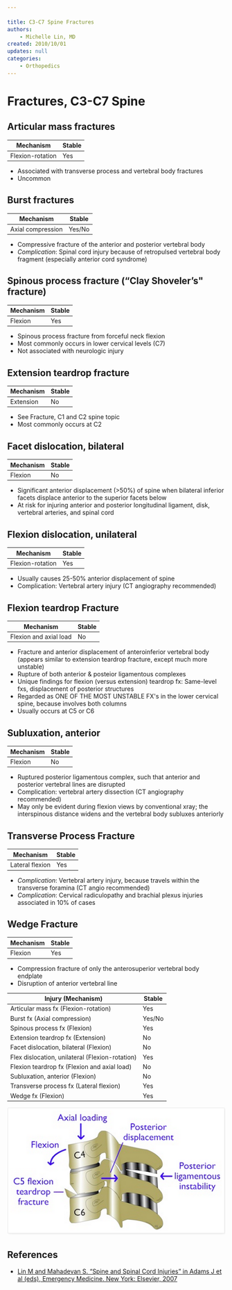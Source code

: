 ```yaml
---

title: C3-C7 Spine Fractures
authors:
    - Michelle Lin, MD
created: 2010/10/01
updates: null
categories:
    - Orthopedics
---
```


# Fractures, C3-C7 Spine

## Articular mass fractures

| Mechanism        | Stable |
| ---------------- | ------ |
| Flexion-rotation | Yes    |

- Associated with transverse process and vertebral body fractures
- Uncommon

## Burst fractures

| Mechanism         | Stable |
| ----------------- | ------ |
| Axial compression | Yes/No |

- Compressive fracture of the anterior and posterior vertebral body
- _Complication_: Spinal cord injury because of retropulsed vertebral body fragment (especially anterior cord syndrome)

## Spinous process fracture (“Clay Shoveler’s" fracture)

| Mechanism | Stable |
| --------- | ------ |
| Flexion   | Yes    |

- Spinous process fracture from forceful neck flexion
- Most commonly occurs in lower cervical levels (C7)
- Not associated with neurologic injury

## Extension teardrop fracture

| Mechanism | Stable |
| --------- | ------ |
| Extension | No     |

- See Fracture, C1 and C2 spine topic
- Most commonly occurs at C2

## Facet dislocation, bilateral

| Mechanism | Stable |
| --------- | ------ |
| Flexion   | No     |

- Significant anterior displacement (>50%) of spine when bilateral inferior facets displace anterior to the superior facets below
- At risk for injuring anterior and posterior longitudinal ligament, disk, vertebral arteries, and spinal cord

## Flexion dislocation, unilateral

| Mechanism        | Stable |
| ---------------- | ------ |
| Flexion-rotation | Yes    |

- Usually causes 25-50% anterior displacement of spine
- Complication: Vertebral artery injury (CT angiography recommended)

## Flexion teardrop Fracture

| Mechanism              | Stable |
| ---------------------- | ------ |
| Flexion and axial load | No     |

- Fracture and anterior displacement of anteroinferior vertebral body (appears similar to extension teardrop fracture, except much more unstable)
- Rupture of both anterior & posteior ligamentous complexes 
- Unique findings for flexion (versus extension) teardrop fx: Same-level fxs, displacement of posterior structures
- Regarded as ONE OF THE MOST UNSTABLE FX's in the lower cervical spine, because involves both columns 
- Usually occurs at C5 or C6

## Subluxation, anterior

| Mechanism | Stable |
| --------- | ------ |
| Flexion   | No     |

- Ruptured posterior ligamentous complex, such that anterior and posterior vertebral lines are disrupted
- Complication: vertebral artery dissection (CT angiography recommended)
- May only be evident during flexion views by conventional xray; the interspinous distance widens and the vertebral body subluxes anteriorly

## Transverse Process Fracture

| Mechanism       | Stable |
| --------------- | ------ |
| Lateral flexion | Yes    |

- _Complication_: Vertebral artery injury, because travels within the transverse foramina (CT angio recommended)
- _Complication_: Cervical radiculopathy and brachial plexus injuries associated in 10% of cases

## Wedge Fracture

| Mechanism | Stable |
| --------- | ------ |
| Flexion   | Yes    |

- Compression fracture of only the anterosuperior vertebral body endplate
- Disruption of anterior vertebral line

| **Injury (Mechanism)**                          | **Stable** |
| ----------------------------------------------- | ---------- |
| Articular mass fx (Flexion-rotation)            | Yes        |
| Burst fx (Axial compression)                    | Yes/No     |
| Spinous process fx (Flexion)                    | Yes        |
| Extension teardrop fx (Extension)               | No         |
| Facet dislocation, bilateral (Flexion)          | No         |
| Flex dislocation, unilateral (Flexion-rotation) | Yes        |
| Flexion teardrop fx (Flexion and axial load)    | No         |
| Subluxation, anterior (Flexion)                 | No         |
| Transverse process fx (Lateral flexion)         | Yes        |
| Wedge fx (Flexion)                              | Yes        |

![](image-1.png)

## References

- [Lin M and Mahadevan S. “Spine and Spinal Cord Injuries” in Adams J et al (eds), Emergency Medicine. New York: Elsevier, 2007](None)
